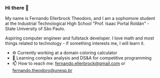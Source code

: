 ### Hi there 👋

My name is Fernando Ellerbrock Theodoro, and I am a sophomore student at the Industrial Technological High School "Prof. Isaac Portal Roldán" - State University of São Paulo. 

Aspiring computer engineer and fullstack developer. I love math and most things related to technology - if something interests me, I will learn it.

- ⚙️ Currently working at a domain coloring calculator
- 🧮 Learning complex analysis and DS&A for competitive programming
- 📫 How to reach me: fernando.ellerbrock@gmail.com or fernando.theodoro@unesp.br

<!--
**Sekqies/Sekqies** is a ✨ _special_ ✨ repository because its `README.md` (this file) appears on your GitHub profile.

Here are some ideas to get you started:

- 🔭 I’m currently working on ...
- 🌱 I’m currently learning ...
- 👯 I’m looking to collaborate on ...
- 🤔 I’m looking for help with ...
- 💬 Ask me about ...
- 📫 How to reach me: ...
- 😄 Pronouns: ...
- ⚡ Fun fact: ...
-->
